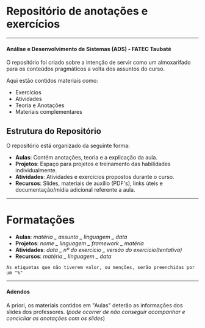 # Repositório de anotações e exercícios
---
#### Análise e Desenvolvimento de Sistemas (ADS) - FATEC Taubaté


O repositório foi criado sobre a intenção de servir como um almoxarifado para os conteúdos pragmáticos a volta dos assuntos do curso.

Aqui estão contidos materiais como:
- Exercícios
- Atividades
- Teoria e Anotações
- Materiais complementares

## Estrutura do Repositório

O repositório está organizado da seguinte forma:

- **Aulas**: Contém anotações, teoria e a explicação da aula.
- **Projetos**: Espaço para projetos e treinamento das habilidades individualmente.
- **Atividades**: Atividades e exercícios propostos durante o curso.
- **Recursos**: Slides, materiais de auxílio (PDF's), links úteis e documentação/mídia adicional referente a aula.

---
# Formatações

- **Aulas**:   *matéria _ assunto _ linguagem _ data*
- **Projetos**:   *nome _ linguagem _ framework _ matéria*
- **Atividades**:   *data _ nº do exercício _ versão do exercício(tentativa)*
- **Recursos**:   *matéria _ linguagem _ data*

```
As etiquetas que não tiverem valor, ou menções, serão preenchidas por um "%"
```

---
#### Adendos

A priori, os materiais contidos em "Aulas"  deterão as informações dos slides dos professores. (_pode ocorrer de não conseguir acompanhar e concicliar as anotações com os slides_)
